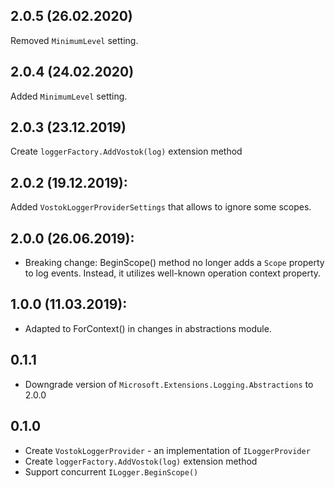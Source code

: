 ## 2.0.5 (26.02.2020)
Removed `MinimumLevel` setting.

## 2.0.4 (24.02.2020)
Added `MinimumLevel` setting.

## 2.0.3 (23.12.2019)
Create `loggerFactory.AddVostok(log)` extension method

## 2.0.2 (19.12.2019):
Added `VostokLoggerProviderSettings` that allows to ignore some scopes.

## 2.0.0 (26.06.2019):

* Breaking change: BeginScope() method no longer adds a `Scope` property to log events. Instead, it utilizes well-known operation context property.

## 1.0.0 (11.03.2019):

* Adapted to ForContext() in changes in abstractions module.

## 0.1.1

* Downgrade version of `Microsoft.Extensions.Logging.Abstractions` to 2.0.0

## 0.1.0

* Create `VostokLoggerProvider` - an implementation of `ILoggerProvider`
* Create `loggerFactory.AddVostok(log)` extension method
* Support concurrent `ILogger.BeginScope()`
